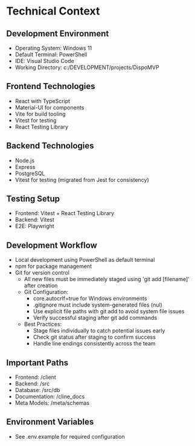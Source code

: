 # Technical Context

## Development Environment
- Operating System: Windows 11
- Default Terminal: PowerShell
- IDE: Visual Studio Code
- Working Directory: c:/DEVELOPMENT/projects/DispoMVP

## Frontend Technologies
- React with TypeScript
- Material-UI for components
- Vite for build tooling
- Vitest for testing
- React Testing Library

## Backend Technologies
- Node.js
- Express
- PostgreSQL
- Vitest for testing (migrated from Jest for consistency)

## Testing Setup
- Frontend: Vitest + React Testing Library
- Backend: Vitest
- E2E: Playwright

## Development Workflow
- Local development using PowerShell as default terminal
- npm for package management
- Git for version control
  * All new files must be immediately staged using 'git add [filename]' after creation
  * Git Configuration:
    - core.autocrlf=true for Windows environments
    - .gitignore must include system-generated files (nul)
    - Use explicit file paths with git add to avoid system file issues
    - Verify successful staging after git add commands
  * Best Practices:
    - Stage files individually to catch potential issues early
    - Check git status after staging to confirm success
    - Handle line endings consistently across the team

## Important Paths
- Frontend: /client
- Backend: /src
- Database: /src/db
- Documentation: /cline_docs
- Meta Models: /meta/schemas

## Environment Variables
- See .env.example for required configuration
